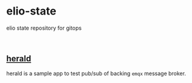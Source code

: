 # elio-state
elio state repository for gitops

<br/>

## [herald](herald/README.md)  
herald is a sample app to test pub/sub of backing `emqx` message broker.  